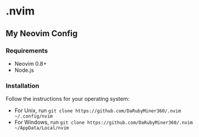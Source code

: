 # .nvim
## My Neovim Config

### Requirements
- Neovim 0.8+
- Node.js

### Installation
Follow the instructions for your operating system:
- For Unix, run `git clone https://github.com/DaRubyMiner360/.nvim ~/.config/nvim`
- For Windows, run `git clone https://github.com/DaRubyMiner360/.nvim ~/AppData/Local/nvim`
